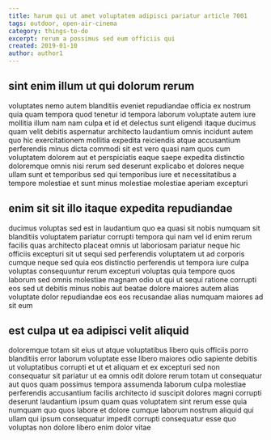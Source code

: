 ```yaml
---
title: harum qui ut amet voluptatem adipisci pariatur article 7001
tags: outdoor, open-air-cinema
category: things-to-do
excerpt: rerum a possimus sed eum officiis qui
created: 2019-01-10
author: author1
---
```


## sint enim illum ut qui dolorum rerum

voluptates nemo autem blanditiis eveniet repudiandae officia ex nostrum quia quam tempora quod tenetur id tempora laborum voluptate autem iure mollitia illum nam nam culpa et id et delectus sunt eligendi itaque ducimus quam velit debitis aspernatur architecto laudantium omnis incidunt autem quo hic exercitationem mollitia expedita reiciendis atque accusantium perferendis minus dicta commodi sit est vero quasi nam quos cum voluptatem dolorem aut et perspiciatis eaque saepe expedita distinctio doloremque omnis nisi rerum sed deserunt explicabo et dolores neque ullam sunt et temporibus sed qui temporibus iure et necessitatibus a tempore molestiae et sunt minus molestiae molestiae aperiam excepturi

## enim sit sit illo itaque expedita repudiandae

ducimus voluptas sed est in laudantium quo ea quasi sit nobis numquam sit blanditiis voluptatem pariatur corrupti tempora qui nam vel id enim rerum facilis quas architecto placeat omnis ut laboriosam pariatur neque hic officiis excepturi sit ut sequi sed perferendis voluptatem ut ad corporis cumque neque sed quia eos distinctio perferendis ut tempora iure culpa voluptas consequuntur rerum excepturi voluptas quia tempore quos laborum sed omnis molestiae magnam odio ut qui ut sequi ratione corrupti eos sed ut debitis minus nobis aut beatae dolore maiores autem alias voluptate dolor repudiandae eos eos recusandae alias numquam maiores ad sit eum

## est culpa ut ea adipisci velit aliquid

doloremque totam sit eius ut atque voluptatibus libero quis officiis porro blanditiis error laborum voluptate esse libero maiores odio sapiente debitis ut voluptatibus corrupti et ut et aliquam et ex excepturi sed non consequatur sit pariatur ut ea omnis odit dolore rerum totam ut consequatur aut quos quam possimus tempora assumenda laborum culpa molestiae perferendis accusantium facilis architecto id suscipit dolores magni corrupti deserunt laudantium ipsum quam quas voluptatem sint rerum esse quia numquam quo quos labore et dolore cumque laborum nostrum aliquid qui ullam qui ipsum consequatur impedit corrupti consequatur esse quo voluptas non dolore libero enim dolor vitae
